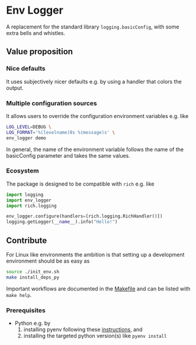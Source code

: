 # Env Logger

A replacement for the standard library `logging.basicConfig`, with some extra bells and whistles.


## Value proposition

### Nice defaults

It uses subjectively nicer defaults e.g. by using a handler that colors the output.

### Multiple configuration sources
It allows users to override the configuration environment variables e.g. like

```bash
LOG_LEVEL=DEBUG \
LOG_FORMAT='%(levelname)8s %(message)s' \
env_logger demo
```

In general, the name of the environment variable follows the name of the basicConfig parameter and takes the same values.


### Ecosystem

The package is designed to be compatible with `rich` e.g. like

```python
import logging
import env_logger
import rich.logging

env_logger.configure(handlers=[rich.logging.RichHandler()])
logging.getLogger(__name__).info("Hello!")
```

## Contribute

For Linux like environments the ambition is that setting up a development environment should be as easy as

```bash
source ./init_env.sh
make install_deps_py
```

Important workflows are documented in the [Makefile](./Makefile) and can be listed with `make help`.

### Prerequisites

- Python e.g. by
  1. installing pyenv following these [instructions](https://github.com/pyenv/pyenv#installation), and
  2. installing the targeted python version(s) like `pyenv install`
